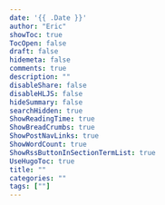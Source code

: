 ```yaml
---
date: '{{ .Date }}'
author: "Eric"
showToc: true
TocOpen: false
draft: false
hidemeta: false
comments: true
description: ""
disableShare: false
disableHLJS: false
hideSummary: false
searchHidden: true
ShowReadingTime: true
ShowBreadCrumbs: true
ShowPostNavLinks: true
ShowWordCount: true
ShowRssButtonInSectionTermList: true
UseHugoToc: true
title: ""
categories: ""
tags: [""]
---
```

